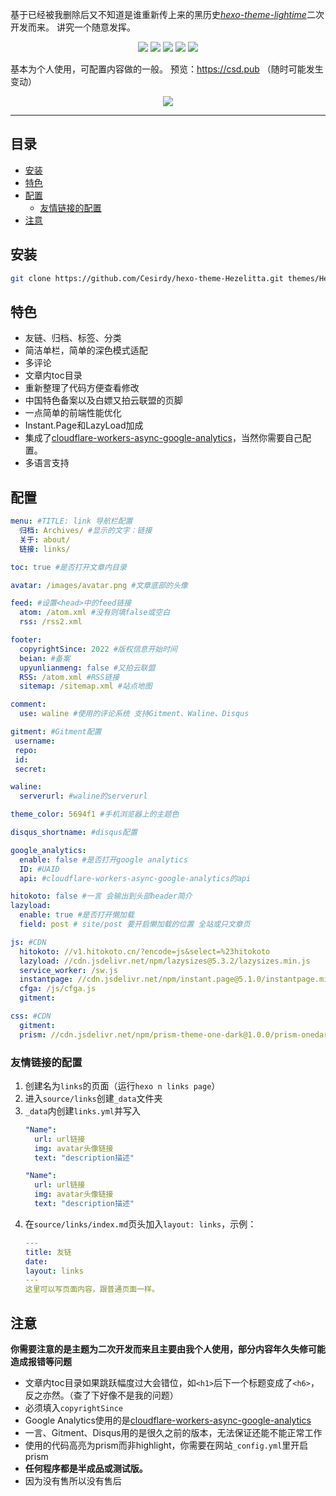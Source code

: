基于已经被我删除后又不知道是谁重新传上来的黑历史[*hexo-theme-lightime*](https://github.com/zker-themes/hexo-theme-lightime)二次开发而来。
讲究一个随意发挥。

<p align="center"><a href="https://hexo.io/"><img src="https://img.shields.io/badge/Hexo-theme-%230e83cd?style=flat-square"></a> <img src="https://img.shields.io/github/languages/code-size/Cesirdy/hexo-theme-Hezelitta?style=flat-square"> <a href="https://github.com/Cesirdy/"><img src="https://img.shields.io/badge/Author-Cesirdy-%236eacdd?style=flat-square"></a> <img src="https://img.shields.io/github/license/Cesirdy/hexo-theme-Hezelitta?style=flat-square"> <img src="https://img.shields.io/github/last-commit/Cesirdy/hexo-theme-Hezelitta?style=flat-square"></p>

基本为个人使用，可配置内容做的一般。
预览：https://csd.pub （随时可能发生变动）

<div align="center"><img src="https://s2.loli.net/2022/05/24/P4k3XEqjHFxoJLl.png"></div>

---

## 目录
- [安装](#安装)
- [特色](#特色)
- [配置](#配置)
  - [友情链接的配置](#友情链接的配置)
- [注意](#注意)

## 安装
```bash
git clone https://github.com/Cesirdy/hexo-theme-Hezelitta.git themes/Hezelitta
```

## 特色
- 友链、归档、标签、分类
- 简洁单栏，简单的深色模式适配
- 多评论
- 文章内toc目录
- 重新整理了代码方便查看修改
- 中国特色备案以及白嫖又拍云联盟的页脚
- 一点简单的前端性能优化
- Instant.Page和LazyLoad加成
- 集成了[cloudflare-workers-async-google-analytics](https://github.com/SukkaW/cloudflare-workers-async-google-analytics)，当然你需要自己配置。
- 多语言支持

## 配置
```yaml
menu: #TITLE: link 导航栏配置
  归档: Archives/ #显示的文字：链接
  关于: about/
  链接: links/

toc: true #是否打开文章内目录

avatar: /images/avatar.png #文章底部的头像

feed: #设置<head>中的feed链接
  atom: /atom.xml #没有则填false或空白
  rss: /rss2.xml

footer: 
  copyrightSince: 2022 #版权信息开始时间
  beian: #备案
  upyunlianmeng: false #又拍云联盟
  RSS: /atom.xml #RSS链接
  sitemap: /sitemap.xml #站点地图

comment:
  use: waline #使用的评论系统 支持Gitment、Waline、Disqus

gitment: #Gitment配置
 username: 
 repo: 
 id: 
 secret: 

waline:
  serverurl: #waline的serverurl

theme_color: 5694f1 #手机浏览器上的主题色

disqus_shortname: #disqus配置

google_analytics:
  enable: false #是否打开google analytics
  ID: #UAID
  api: #cloudflare-workers-async-google-analytics的api

hitokoto: false #一言 会输出到头部header简介
lazyload: 
  enable: true #是否打开懒加载
  field: post # site/post 要开启懒加载的位置 全站或只文章页

js: #CDN
  hitokoto: //v1.hitokoto.cn/?encode=js&select=%23hitokoto
  lazyload: //cdn.jsdelivr.net/npm/lazysizes@5.3.2/lazysizes.min.js
  service_worker: /sw.js
  instantpage: //cdn.jsdelivr.net/npm/instant.page@5.1.0/instantpage.min.js
  cfga: /js/cfga.js
  gitment: 

css: #CDN
  gitment: 
  prism: //cdn.jsdelivr.net/npm/prism-theme-one-dark@1.0.0/prism-onedark.css
```

### 友情链接的配置
1. 创建名为`links`的页面（运行`hexo n links page`）
2. 进入`source/links`创建`_data`文件夹
3. `_data`内创建`links.yml`并写入
    ```yaml
    "Name":
      url: url链接
      img: avatar头像链接
      text: "description描述"

    "Name":
      url: url链接
      img: avatar头像链接
      text: "description描述"
    ```
4. 在`source/links/index.md`页头加入`layout: links`，示例：
   ```yaml
   ---
   title: 友链
   date: 
   layout: links
   ---
   这里可以写页面内容，跟普通页面一样。
   ```



## 注意
**你需要注意的是主题为二次开发而来且主要由我个人使用，部分内容年久失修可能造成报错等问题**

- 文章内toc目录如果跳跃幅度过大会错位，如`<h1>`后下一个标题变成了`<h6>`，反之亦然。（查了下好像不是我的问题）
- 必须填入`copyrightSince`
- Google Analytics使用的是[cloudflare-workers-async-google-analytics](https://github.com/SukkaW/cloudflare-workers-async-google-analytics)
- 一言、Gitment、Disqus用的是很久之前的版本，无法保证还能不能正常工作
- 使用的代码高亮为prism而非highlight，你需要在网站`_config.yml`里开启prism
- **任何程序都是半成品或测试版。**
- 因为没有售所以没有售后